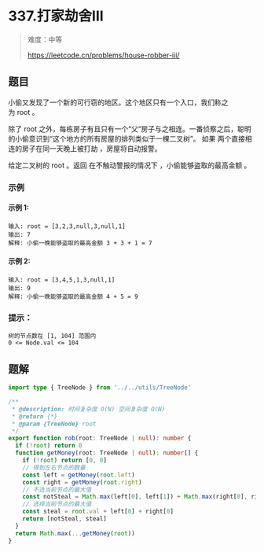 # 337.打家劫舍III

> 难度：中等
>
> https://leetcode.cn/problems/house-robber-iii/

## 题目

小偷又发现了一个新的可行窃的地区。这个地区只有一个入口，我们称之为 root 。

除了 root 之外，每栋房子有且只有一个“父“房子与之相连。一番侦察之后，聪明的小偷意识到“这个地方的所有房屋的排列类似于一棵二叉树”。 如果 两个直接相连的房子在同一天晚上被打劫 ，房屋将自动报警。

给定二叉树的 root 。返回 在不触动警报的情况下 ，小偷能够盗取的最高金额 。

### 示例

#### 示例 1:

```
输入: root = [3,2,3,null,3,null,1]
输出: 7
解释: 小偷一晚能够盗取的最高金额 3 + 3 + 1 = 7
```

#### 示例 2:

```
输入: root = [3,4,5,1,3,null,1]
输出: 9
解释: 小偷一晚能够盗取的最高金额 4 + 5 = 9
```

### 提示：

```
树的节点数在 [1, 104] 范围内
0 <= Node.val <= 104
```

## 题解

```ts
import type { TreeNode } from '../../utils/TreeNode'

/**
 * @description: 时间复杂度 O(N) 空间复杂度 O(N)
 * @return {*}
 * @param {TreeNode} root
 */
export function rob(root: TreeNode | null): number {
  if (!root) return 0
  function getMoney(root: TreeNode | null): number[] {
    if (!root) return [0, 0]
    // 得到左右节点的数量
    const left = getMoney(root.left)
    const right = getMoney(root.right)
    // 不选当前节点的最大值
    const notSteal = Math.max(left[0], left[1]) + Math.max(right[0], right[1])
    // 选择当前节点的最大值
    const steal = root.val + left[0] + right[0]
    return [notSteal, steal]
  }
  return Math.max(...getMoney(root))
}
```
